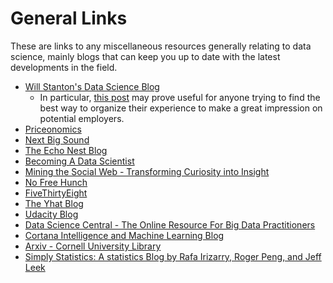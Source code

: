 # General Links
These are links to any miscellaneous resources generally relating to data science, mainly blogs that can keep you up to date with the latest developments in the field.

* [Will Stanton's Data Science Blog](http://will-stanton.com)
  * In particular, [this post](http://will-stanton.com/creating-a-great-data-science-resume/) may prove useful for anyone trying to find the best way to organize their experience to make a great impression on potential employers.
* [Priceonomics](http://priceonomics.com)
* [Next Big Sound](https://blog.nextbigsound.com)
* [The Echo Nest Blog](http://blog.echonest.com)
* [Becoming A Data Scientist](http://www.becomingadatascientist.com)
* [Mining the Social Web - Transforming Curiosity into Insight](https://miningthesocialweb.com)
* [No Free Hunch](http://blog.kaggle.com)
* [FiveThirtyEight](http://fivethirtyeight.com)
* [The Yhat Blog](http://blog.yhat.com)
* [Udacity Blog](http://blog.udacity.com/2014/12/24-data-science-resources-keep-finger-pulse.html)
* [Data Science Central - The Online Resource For Big Data Practitioners](http://www.datasciencecentral.com)
* [Cortana Intelligence and Machine Learning Blog](https://blogs.technet.microsoft.com/machinelearning/)
* [Arxiv - Cornell University Library](https://arxiv.org)
* [Simply Statistics: A statistics Blog by Rafa Irizarry, Roger Peng, and Jeff Leek](http://simplystatistics.org)
